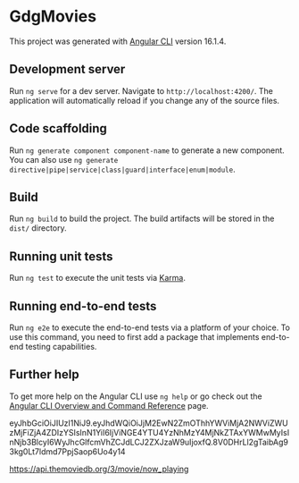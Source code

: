# GdgMovies

This project was generated with [Angular CLI](https://github.com/angular/angular-cli) version 16.1.4.

## Development server

Run `ng serve` for a dev server. Navigate to `http://localhost:4200/`. The application will automatically reload if you change any of the source files.

## Code scaffolding

Run `ng generate component component-name` to generate a new component. You can also use `ng generate directive|pipe|service|class|guard|interface|enum|module`.

## Build

Run `ng build` to build the project. The build artifacts will be stored in the `dist/` directory.

## Running unit tests

Run `ng test` to execute the unit tests via [Karma](https://karma-runner.github.io).

## Running end-to-end tests

Run `ng e2e` to execute the end-to-end tests via a platform of your choice. To use this command, you need to first add a package that implements end-to-end testing capabilities.

## Further help

To get more help on the Angular CLI use `ng help` or go check out the [Angular CLI Overview and Command Reference](https://angular.io/cli) page.


eyJhbGciOiJIUzI1NiJ9.eyJhdWQiOiJjM2EwN2ZmOThhYWViMjA2NWViZWUzMjFiZjA4ZDIzYSIsInN1YiI6IjViNGE4YTU4YzNhMzY4MjNkZTAxYWMwMyIsInNjb3BlcyI6WyJhcGlfcmVhZCJdLCJ2ZXJzaW9uIjoxfQ.8V0DHrLl2gTaibAg93kg0Lt7ldmd7PpjSaop6Uo4y14

https://api.themoviedb.org/3/movie/now_playing